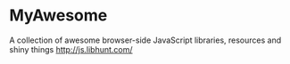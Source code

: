 # MyAwesome

A collection of awesome browser-side JavaScript libraries, resources and shiny things
http://js.libhunt.com/


